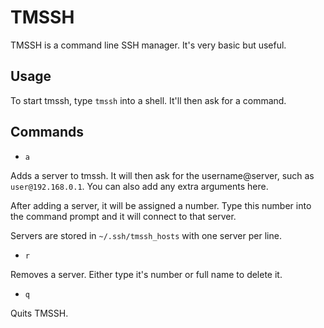 # TMSSH

TMSSH is a command line SSH manager. It's very basic but useful.

## Usage

To start tmssh, type `tmssh` into a shell. It'll then ask for a command.

## Commands

- `a`

Adds a server to tmssh. It will then ask for the username@server, such as
`user@192.168.0.1`. You can also add any extra arguments here.

After adding a server, it will be assigned a number. Type this number into
the command prompt and it will connect to that server.

Servers are stored in `~/.ssh/tmssh_hosts` with one server per line.

- `r`

Removes a server. Either type it's number or full name to delete it.

- `q`

Quits TMSSH.